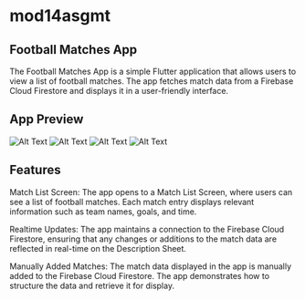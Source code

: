 # mod14asgmt

## Football Matches App
The Football Matches App is a simple Flutter application that allows users to view a list of football matches. The app fetches match data from a Firebase Cloud Firestore and displays it in a user-friendly interface.

## App Preview

![Alt Text](assets/screenshots/ss1.png)
![Alt Text](assets/screenshots/ss2.png)
![Alt Text](assets/screenshots/ss3.png)
![Alt Text](assets/screenshots/ss4.png)


## Features
Match List Screen: The app opens to a Match List Screen, where users can see a list of football matches. Each match entry displays relevant information such as team names, goals, and time.

Realtime Updates: The app maintains a connection to the Firebase Cloud Firestore, ensuring that any changes or additions to the match data are reflected in real-time on the Description Sheet.

Manually Added Matches: The match data displayed in the app is manually added to the Firebase Cloud Firestore. The app demonstrates how to structure the data and retrieve it for display.
